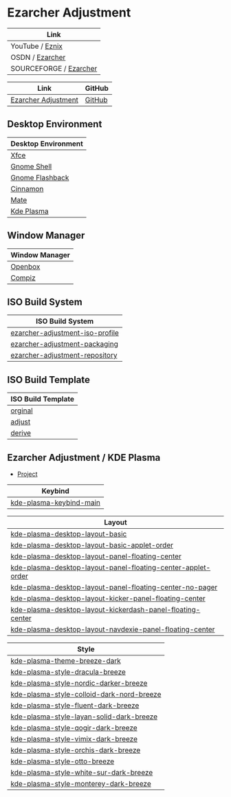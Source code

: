 
# Ezarcher Adjustment

| Link |
| --- |
| YouTube / [Eznix](https://www.youtube.com/c/eznix/videos) |
| OSDN / [Ezarcher](https://osdn.net/projects/ezarch/releases/) |
| SOURCEFORGE / [Ezarcher](https://sourceforge.net/projects/ezarch/files/) |


| Link | GitHub |
| --- | --- |
| [Ezarcher Adjustment](https://samwhelp.github.io/ezarcher-adjustment/) | [GitHub](https://github.com/samwhelp/ezarcher-adjustment) |




## Desktop Environment

| Desktop Environment |
| --- |
| [Xfce](https://samwhelp.github.io/ezarcher-adjustment/read/master/desktop_environment/xfce/) |
| [Gnome Shell](https://samwhelp.github.io/ezarcher-adjustment/read/master/desktop_environment/gnome-shell/) |
| [Gnome Flashback](https://samwhelp.github.io/ezarcher-adjustment/read/master/desktop_environment/gnome-flashback/) |
| [Cinnamon](https://samwhelp.github.io/ezarcher-adjustment/read/master/desktop_environment/cinnamon/) |
| [Mate](https://samwhelp.github.io/ezarcher-adjustment/read/master/desktop_environment/mate/) |
| [Kde Plasma](https://samwhelp.github.io/ezarcher-adjustment/read/master/desktop_environment/kde-plasma/) |


## Window Manager

| Window Manager |
| --- |
| [Openbox](https://samwhelp.github.io/ezarcher-adjustment/read/master/window_manager/openbox/) |
| [Compiz](https://samwhelp.github.io/ezarcher-adjustment/read/master/window_manager/compiz/) |


## ISO Build System

| ISO Build System |
| --- |
| [ezarcher-adjustment-iso-profile](https://github.com/samwhelp/ezarcher-adjustment/tree/main/project/ezarcher-adjustment-system/ezarcher-adjustment-iso-profile) |
| [ezarcher-adjustment-packaging](https://github.com/samwhelp/ezarcher-adjustment/tree/main/project/ezarcher-adjustment-system/ezarcher-adjustment-packaging) |
| [ezarcher-adjustment-repository](https://github.com/samwhelp/ezarcher-adjustment/tree/main/project/ezarcher-adjustment-system/ezarcher-adjustment-repository) |


## ISO Build Template

| ISO Build Template |
| --- |
| [orginal](https://github.com/samwhelp/ezarcher-adjustment/tree/main/project/ezarcher-adjustment-system/ezarcher-adjustment-iso-profile/recipe/template/20221030/orginal/Templates) |
| [adjust](https://github.com/samwhelp/ezarcher-adjustment/tree/main/project/ezarcher-adjustment-system/ezarcher-adjustment-iso-profile/recipe/template/20221030/adjust/Templates) |
| [derive](https://github.com/samwhelp/ezarcher-adjustment/tree/main/project/ezarcher-adjustment-system/ezarcher-adjustment-iso-profile/recipe/template/20221030/derive/Templates) |


## Ezarcher Adjustment / KDE Plasma

* [Project](https://github.com/samwhelp/ezarcher-adjustment/tree/main/prototype/de/kde-plasma)


| Keybind |
| --- |
| [kde-plasma-keybind-main](https://github.com/samwhelp/ezarcher-adjustment/tree/main/prototype/de/kde-plasma/part/keybind/kde-plasma-keybind-main) |


| Layout |
| --- |
| [kde-plasma-desktop-layout-basic](https://github.com/samwhelp/ezarcher-adjustment/tree/main/prototype/de/kde-plasma/part/layout/kde-plasma-desktop-layout-basic) |
| [kde-plasma-desktop-layout-basic-applet-order](https://github.com/samwhelp/ezarcher-adjustment/tree/main/prototype/de/kde-plasma/part/layout/kde-plasma-desktop-layout-basic-applet-order) |
| [kde-plasma-desktop-layout-panel-floating-center](https://github.com/samwhelp/ezarcher-adjustment/tree/main/prototype/de/kde-plasma/part/layout/kde-plasma-desktop-layout-panel-floating-center) |
| [kde-plasma-desktop-layout-panel-floating-center-applet-order](https://github.com/samwhelp/ezarcher-adjustment/tree/main/prototype/de/kde-plasma/part/layout/kde-plasma-desktop-layout-panel-floating-center-applet-order) |
| [kde-plasma-desktop-layout-panel-floating-center-no-pager](https://github.com/samwhelp/ezarcher-adjustment/tree/main/prototype/de/kde-plasma/part/layout/kde-plasma-desktop-layout-panel-floating-center-no-pager) |
| [kde-plasma-desktop-layout-kicker-panel-floating-center](https://github.com/samwhelp/ezarcher-adjustment/tree/main/prototype/de/kde-plasma/part/layout/kde-plasma-desktop-layout-kicker-panel-floating-center) |
| [kde-plasma-desktop-layout-kickerdash-panel-floating-center](https://github.com/samwhelp/ezarcher-adjustment/tree/main/prototype/de/kde-plasma/part/layout/kde-plasma-desktop-layout-kickerdash-panel-floating-center) |
| [kde-plasma-desktop-layout-navdexie-panel-floating-center](https://github.com/samwhelp/ezarcher-adjustment/tree/main/prototype/de/kde-plasma/part/layout/kde-plasma-desktop-layout-navdexie-panel-floating-center) |


| Style |
| --- |
| [kde-plasma-theme-breeze-dark](https://github.com/samwhelp/ezarcher-adjustment/tree/main/prototype/de/kde-plasma/part/style/kde-plasma-theme-breeze-dark) |
| [kde-plasma-style-dracula-breeze](https://github.com/samwhelp/ezarcher-adjustment/tree/main/prototype/de/kde-plasma/part/style/kde-plasma-style-dracula-breeze) |
| [kde-plasma-style-nordic-darker-breeze](https://github.com/samwhelp/ezarcher-adjustment/tree/main/prototype/de/kde-plasma/part/style/kde-plasma-style-nordic-darker-breeze) |
| [kde-plasma-style-colloid-dark-nord-breeze](https://github.com/samwhelp/ezarcher-adjustment/tree/main/prototype/de/kde-plasma/part/style/kde-plasma-style-colloid-dark-nord-breeze) |
| [kde-plasma-style-fluent-dark-breeze](https://github.com/samwhelp/ezarcher-adjustment/tree/main/prototype/de/kde-plasma/part/style/kde-plasma-style-fluent-dark-breeze) |
| [kde-plasma-style-layan-solid-dark-breeze](https://github.com/samwhelp/ezarcher-adjustment/tree/main/prototype/de/kde-plasma/part/style/kde-plasma-style-layan-solid-dark-breeze) |
| [kde-plasma-style-qogir-dark-breeze](https://github.com/samwhelp/ezarcher-adjustment/tree/main/prototype/de/kde-plasma/part/style/kde-plasma-style-qogir-dark-breeze) |
| [kde-plasma-style-vimix-dark-breeze](https://github.com/samwhelp/ezarcher-adjustment/tree/main/prototype/de/kde-plasma/part/style/kde-plasma-style-vimix-dark-breeze) |
| [kde-plasma-style-orchis-dark-breeze](https://github.com/samwhelp/ezarcher-adjustment/tree/main/prototype/de/kde-plasma/part/style/kde-plasma-style-orchis-dark-breeze) |
| [kde-plasma-style-otto-breeze](https://github.com/samwhelp/ezarcher-adjustment/tree/main/prototype/de/kde-plasma/part/style/kde-plasma-style-otto-breeze) |
| [kde-plasma-style-white-sur-dark-breeze](https://github.com/samwhelp/ezarcher-adjustment/tree/main/prototype/de/kde-plasma/part/style/kde-plasma-style-white-sur-dark-breeze) |
| [kde-plasma-style-monterey-dark-breeze](https://github.com/samwhelp/ezarcher-adjustment/tree/main/prototype/de/kde-plasma/part/style/kde-plasma-style-monterey-dark-breeze) |
